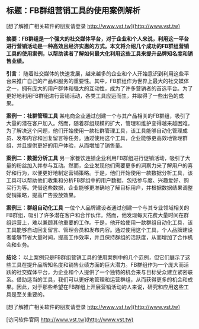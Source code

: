 ## **标题：FB群组营销工具的使用案例解析**

[想了解推广相关软件的朋友请登录 http://www.vst.tw](http://www.vst.tw)

**摘要：FB群组是一个强大的社交媒体平台，对于企业和个人来说，利用这一平台进行营销活动是一种高效且经济实惠的方式。本文将介绍几个成功的FB群组营销工具的使用案例，以帮助读者了解如何最大化利用这些工具来提升品牌知名度和销售业绩。**

**引言：**
随着社交媒体的快速发展，越来越多的企业和个人开始意识到利用这些平台来推广自己的产品和服务的重要性。其中，FB群组作为世界上最大的社交媒体之一，拥有庞大的用户群体和强大的互动性，成为了许多营销者的首选平台。为了更好地利用FB群组进行营销活动，各类工具应运而生，并取得了一些出色的成果。

**案例一：社群管理工具**
某电商企业通过创建一个与其产品相关的FB群组，吸引了大量的潜在客户加入。然而，随着群组规模的扩大，管理和维护变得越来越困难。为了解决这个问题，他们开始使用一款社群管理工具，该工具能够自动化管理成员、发布内容和回复留言等任务。通过使用这个工具，企业能够更高效地管理群组，并且提供更好的用户体验，从而增加了销售量。

**案例二：数据分析工具**
另一家餐饮连锁企业利用FB群组进行促销活动，吸引了大量的粉丝加入并参与互动。然而，企业发现他们需要更多的洞察力来了解用户的喜好和行为，以便更好地制定营销策略。于是，他们开始使用一款数据分析工具，该工具可以帮助他们收集和分析FB群组中的用户数据，包括参与度、兴趣爱好、购买行为等。凭借这些数据，企业能够更准确地了解目标用户，并根据数据结果调整促销策略，提高广告投放效果。

**案例三：群组自动化工具**
一位个人品牌建设者通过创建一个与其专业领域相关的FB群组，吸引了许多潜在客户和合作伙伴。然而，他发现每天花费大量时间在群组运营上，难以兼顾其他重要的工作。于是，他开始使用一款群组自动化工具，该工具能够自动回复留言、管理会员和发布内容。通过使用这个工具，个人品牌建设者能够节省大量时间，提高工作效率，并且保持群组的活跃度，从而增加了合作机会和业务。

**结论：**
以上案例只是FB群组营销工具的使用案例中的几个范例，但它们展示了这些工具在提升品牌知名度和销售业绩方面的巨大潜力。FB群组作为一个庞大而活跃的社交媒体平台，为企业和个人提供了一个独特的机会来与目标受众建立紧密联系。借助适当的工具，我们可以更好地管理和运营群组，从而获得更多的机会和成果。因此，对于那些希望在FB群组上开展营销活动的人来说，研究和应用这些工具是至关重要的。

[想了解推广相关软件的朋友请登录 http://www.vst.tw](http://www.vst.tw)


[访问软件官网 http://www.vst.tw](http://www.vst.tw)
